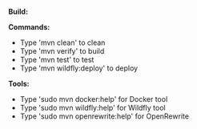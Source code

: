 **Build:**

**Commands:**

* Type 'mvn clean' to clean
* Type 'mvn verify' to build
* Type 'mvn test' to test
* Type 'mvn wildfly:deploy' to deploy

**Tools:**

* Type 'sudo mvn docker:help' for Docker tool
* Type 'sudo mvn wildfly:help' for Wildfly tool
* Type 'sudo mvn openrewrite:help' for OpenRewrite

